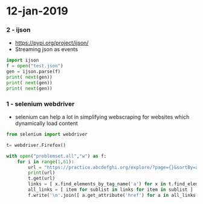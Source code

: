 # 12-jan-2019

### 2 - ijson

- https://pypi.org/project/ijson/
- Streaming json as events
```python
import ijson
f = open("test.json")
gen = ijson.parse(f)
print( next(gen))
print( next(gen))
print( next(gen))
```


### 1 - selenium webdriver

- selenium can help a lot in simplifying webscraping for websites which dynamically load content

```python
from selenium import webdriver

t= webdriver.Firefox()

with open("problemset.all","w") as f:
    for i in range(1,61):
        url = "https://practice.abcdefghi.org/explore/?page={}&sortBy=accuracy".format(i)
        print(url)
        t.get(url)
        links = [ x.find_elements_by_tag_name('a') for x in t.find_elements_by_class_name('problems')]
        all_links = [ item for sublist in links for item in sublist ]
        f.write('\n'.join([ a.get_attribute('href') for a in all_links if '/problems' in a.get_attribute('href') ]))
```
